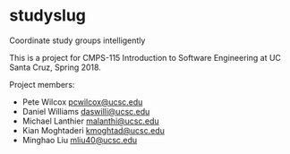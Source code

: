 # studyslug
Coordinate study groups intelligently

This is a project for CMPS-115 Introduction to Software Engineering at UC Santa Cruz, Spring 2018.

Project members:
 * Pete Wilcox pcwilcox@ucsc.edu
 * Daniel Williams daswilli@ucsc.edu
 * Michael Lanthier malanthi@ucsc.edu
 * Kian Moghtaderi kmoghtad@ucsc.edu
 * Minghao Liu mliu40@ucsc.edu